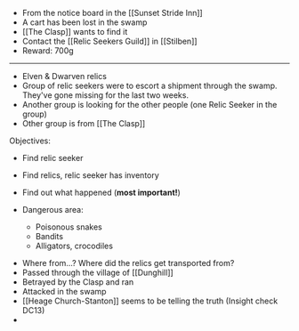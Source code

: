 - From the notice board in the [[Sunset Stride Inn]]
- A cart has been lost in the swamp
- [[The Clasp]] wants to find it
- Contact the [[Relic Seekers Guild]] in [[Stilben]]
- Reward: 700g
---
- Elven & Dwarven relics
- Group of relic seekers were to escort a shipment through the swamp. They've gone missing for the last two weeks.
- Another group is looking for the other people (one Relic Seeker in the group)
- Other group is from [[The Clasp]]

Objectives:
- Find relic seeker
- Find relics, relic seeker has inventory
- Find out what happened (**most important!**)

- Dangerous area:
	- Poisonous snakes
	- Bandits
	- Alligators, crocodiles

* Where from...? Where did the relics get transported from?
* Passed through the village of [[Dunghill]]
* Betrayed by the Clasp and ran
* Attacked in the swamp
* [[Heage Church-Stanton]] seems to be telling the truth (Insight check DC13)
* 
